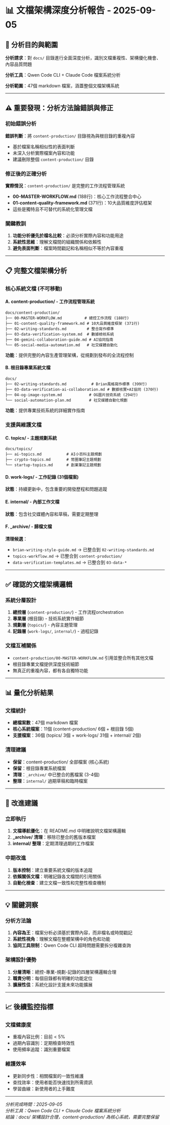 # 📊 文檔架構深度分析報告 - 2025-09-05

## 🎯 分析目的與範圍

**分析請求**：對 `docs/` 目錄進行全面深度分析，識別文檔重複性、架構優化機會、內容品質問題

**分析工具**：Qwen Code CLI + Claude Code 檔案系統分析

**分析範圍**：47個 markdown 檔案，涵蓋整個文檔架構系統

---

## ⚠️ 重要發現：分析方法論錯誤與修正

### 初始錯誤分析
**錯誤判斷**：將 `content-production/` 目錄視為與根目錄的重複內容
- 基於檔案名稱相似性的表面判斷
- 未深入分析實際檔案內容和功能
- 建議刪除整個 `content-production/` 目錄

### 修正後的正確分析
**實際情況**：`content-production/` 是完整的工作流程管理系統
- **00-MASTER-WORKFLOW.md** (188行)：核心工作流程整合中心
- **01-content-quality-framework.md** (371行)：10大品質維度評估框架
- 這些是獨特且不可替代的系統化管理文檔

### 關鍵教訓
1. **功能分析優先於檔名比較**：必須分析實際內容和功能用途
2. **系統性思維**：理解文檔間的組織關係和依賴性
3. **避免表面判斷**：檔案時間戳記和名稱相似不等於內容重複

---

## 📋 完整文檔架構分析

### 核心系統文檔 (不可移動)

#### A. content-production/ - 工作流程管理系統
```
docs/content-production/
├── 00-MASTER-WORKFLOW.md          # 總控工作流程 (188行)
├── 01-content-quality-framework.md # 10大品質維度框架 (371行)  
├── 02-writing-standards.md         # 整合寫作標準
├── 03-data-verification-system.md  # 數據檢核系統
├── 04-gemini-collaboration-guide.md # AI協同指南
└── 05-social-media-automation.md   # 社交媒體自動化
```

**功能**：提供完整的內容生產管理架構，從規劃到發布的全流程控制

#### B. 根目錄專業系統文檔
```
docs/
├── 02-writing-standards.md           # Brian風格寫作標準 (399行)
├── 03-data-verification-ai-collaboration.md # 數據核實+AI協同 (370行)
├── 04-og-image-system.md            # OG圖片技術系統 (294行)
└── social-automation-plan.md        # 社交媒體自動化規劃
```

**功能**：提供專業技術系統的詳細實作指南

### 支援與維護文檔

#### C. topics/ - 主題規劃系統
```
docs/topics/
├── ai-topics.md           # AI小百科主題規劃
├── crypto-topics.md       # 幣圈筆記主題規劃  
└── startup-topics.md      # 創業筆記主題規劃
```

#### D. work-logs/ - 工作記錄 (31個檔案)
**狀態**：持續更新中，包含重要的開發歷程和問題追蹤

#### E. internal/ - 內部工作文檔
**狀態**：包含社交媒體內容和草稿，需要定期整理

#### F. _archive/ - 歸檔文檔
**清理候選**：
- `brian-writing-style-guide.md` → 已整合到 `02-writing-standards.md`
- `topics-workflow.md` → 已整合到 `content-production/`
- `data-verification-templates.md` → 已整合到 `03-data-*`

---

## ✅ 確認的文檔架構邏輯

### 系統分層設計
1. **總控層** (`content-production/`) - 工作流程orchestration
2. **專業層** (根目錄) - 技術系統實作細節
3. **規劃層** (`topics/`) - 內容主題管理
4. **記錄層** (`work-logs/`, `internal/`) - 過程記錄

### 文檔互補關係
- `content-production/00-MASTER-WORKFLOW.md` 引用並整合所有其他文檔
- 根目錄專業文檔提供深度技術細節
- 無真正的重複內容，都有各自獨特功能

---

## 📊 量化分析結果

### 文檔統計
- **總檔案數**：47個 markdown 檔案
- **核心系統檔案**：11個 (content-production/ 6個 + 根目錄 5個)
- **支援檔案**：36個 (topics/ 3個 + work-logs/ 31個 + internal/ 2個)

### 清理建議
- **保留**：content-production/ 全部檔案 (核心系統)
- **保留**：根目錄專業系統檔案
- **清理**：`_archive/` 中已整合的舊檔案 (3-4個)
- **整理**：`internal/` 過期草稿和臨時檔案

---

## 🔧 改進建議

### 立即執行
1. **文檔導航優化**：在 README.md 中明確說明文檔架構邏輯
2. **_archive/ 清理**：移除已整合的舊版本檔案
3. **internal/ 整理**：定期清理過期的工作檔案

### 中期改進
1. **版本控制**：建立重要系統文檔的版本追蹤
2. **依賴關係文檔**：明確記錄各文檔間的引用關係
3. **自動化檢查**：建立文檔一致性和完整性檢查機制

---

## 💡 關鍵洞察

### 分析方法論
1. **內容為王**：檔案分析必須基於實際內容，而非檔名或時間戳記
2. **系統性視角**：理解文檔在整體架構中的角色和功能
3. **協同工具限制**：Qwen Code CLI 超時問題需要拆分複雜查詢

### 架構設計優勢
1. **分層清晰**：總控-專業-規劃-記錄的四層架構邏輯合理
2. **職責分明**：每個目錄都有明確的功能定位
3. **擴展性佳**：系統化設計支援未來功能擴展

---

## 📈 後續監控指標

### 文檔健康度
- 重複內容比例：目前 < 5%
- 過期內容識別：定期檢查時效性
- 使用頻率追蹤：識別重要檔案

### 維護效率
- 更新同步性：相關檔案的一致性維護
- 查找效率：使用者能否快速找到所需資訊
- 學習曲線：新使用者的上手難度

---

*分析完成時間：2025-09-05*  
*分析工具：Qwen Code CLI + Claude Code 檔案系統分析*  
*結論：docs/ 架構設計合理，content-production/ 為核心系統，需要完整保留*